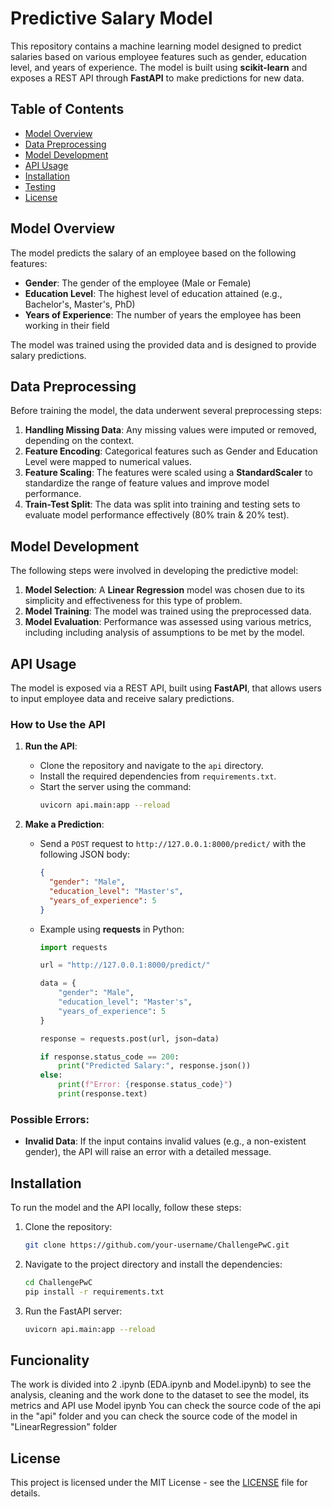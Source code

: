 # Predictive Salary Model

This repository contains a machine learning model designed to predict salaries based on various employee features such as gender, education level, and years of experience. The model is built using **scikit-learn** and exposes a REST API through **FastAPI** to make predictions for new data.

## Table of Contents
- [Model Overview](#model-overview)
- [Data Preprocessing](#data-preprocessing)
- [Model Development](#model-development)
- [API Usage](#api-usage)
- [Installation](#installation)
- [Testing](#testing)
- [License](#license)

## Model Overview

The model predicts the salary of an employee based on the following features:
- **Gender**: The gender of the employee (Male or Female)
- **Education Level**: The highest level of education attained (e.g., Bachelor's, Master's, PhD)
- **Years of Experience**: The number of years the employee has been working in their field

The model was trained using the provided data and is designed to provide salary predictions.

## Data Preprocessing

Before training the model, the data underwent several preprocessing steps:
1. **Handling Missing Data**: Any missing values were imputed or removed, depending on the context.
2. **Feature Encoding**: Categorical features such as Gender and Education Level were mapped to numerical values.
3. **Feature Scaling**: The features were scaled using a **StandardScaler** to standardize the range of feature values and improve model performance.
4. **Train-Test Split**: The data was split into training and testing sets to evaluate model performance effectively (80% train & 20% test).

## Model Development

The following steps were involved in developing the predictive model:
1. **Model Selection**: A **Linear Regression** model was chosen due to its simplicity and effectiveness for this type of problem.
2. **Model Training**: The model was trained using the preprocessed data.
3. **Model Evaluation**: Performance was assessed using various metrics, including including analysis of assumptions to be met by the model.

## API Usage

The model is exposed via a REST API, built using **FastAPI**, that allows users to input employee data and receive salary predictions.

### How to Use the API
1. **Run the API**:
   - Clone the repository and navigate to the `api` directory.
   - Install the required dependencies from `requirements.txt`.
   - Start the server using the command:
     ```bash
     uvicorn api.main:app --reload
     ```

2. **Make a Prediction**:
   - Send a `POST` request to `http://127.0.0.1:8000/predict/` with the following JSON body:
     ```json
     {
       "gender": "Male",
       "education_level": "Master's",
       "years_of_experience": 5
     }
     ```

   - Example using **requests** in Python:
     ```python
     import requests

     url = "http://127.0.0.1:8000/predict/"

     data = {
         "gender": "Male",
         "education_level": "Master's",
         "years_of_experience": 5
     }

     response = requests.post(url, json=data)

     if response.status_code == 200:
         print("Predicted Salary:", response.json())
     else:
         print(f"Error: {response.status_code}")
         print(response.text)
     ```

### Possible Errors:
- **Invalid Data**: If the input contains invalid values (e.g., a non-existent gender), the API will raise an error with a detailed message.

## Installation

To run the model and the API locally, follow these steps:

1. Clone the repository:
   ```bash
   git clone https://github.com/your-username/ChallengePwC.git
   ```

2. Navigate to the project directory and install the dependencies:
   ```bash
   cd ChallengePwC
   pip install -r requirements.txt
   ```

3. Run the FastAPI server:
   ```bash
   uvicorn api.main:app --reload
   ```

## Funcionality
The work is divided into 2 .ipynb (EDA.ipynb and Model.ipynb) to see the analysis, cleaning and the work done to the dataset to see the model, its metrics and API use Model ipynb
You can check the source code of the api in the "api" folder and you can check the source code of the model in "LinearRegression" folder

## License

This project is licensed under the MIT License - see the [LICENSE](LICENSE) file for details.
